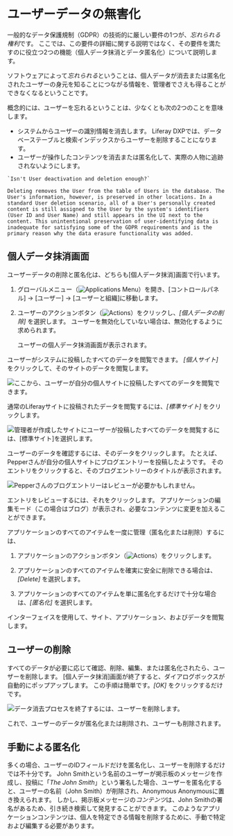 # ユーザーデータの無害化

一般的なデータ保護規制（GDPR）の技術的に厳しい要件の1つが、*忘れられる権利*です。 ここでは、この要件の詳細に関する説明ではなく、その要件を満たすのに役立つ2つの機能（個人データ抹消とデータ匿名化）について説明します。

ソフトウェアによって*忘れられる*ということは、個人データが消去または匿名化されたユーザーの身元を知ることにつながる情報を、管理者でさえも得ることができなくなるということです。

概念的には、ユーザーを忘れるということは、少なくとも次の2つのことを意味します。

  - システムからユーザーの識別情報を消去します。 Liferay DXPでは、データベーステーブルと検索インデックスからユーザーを削除することになります。
  - ユーザーが操作したコンテンツを消去または匿名化して、実際の人物に追跡されないようにします。

<!-- end list -->

```{tip}
`Isn't User deactivation and deletion enough?`

Deleting removes the User from the table of Users in the database. The User's information, however, is preserved in other locations. In a standard User deletion scenario, all of a User's personally created content is still assigned to the User by the system's identifiers (User ID and User Name) and still appears in the UI next to the content. This unintentional preservation of user-identifying data is inadequate for satisfying some of the GDPR requirements and is the primary reason why the data erasure functionality was added.
```

## 個人データ抹消画面

ユーザーデータの削除と匿名化は、どちらも[個人データ抹消]画面で行います。

1.  グローバルメニュー（![Applications Menu](../../images/icon-applications-menu.png)）を開き、[コントロールパネル] → [ユーザー] → [ユーザーと組織]に移動します。

2.  ユーザーのアクションボタン（![Actions](../../images/icon-actions.png)）をクリックし、*[個人データの削除]* を選択します。 ユーザーを無効化していない場合は、無効化するように求められます。

    ユーザーの個人データ抹消画面が表示されます。

ユーザーがシステムに投稿したすべてのデータを閲覧できます。 *[個人サイト]* をクリックして、そのサイトのデータを閲覧します。

![ここから、ユーザーが自分の個人サイトに投稿したすべてのデータを閲覧できます。](./sanitizing-user-data/images/01.png)

通常のLiferayサイトに投稿されたデータを閲覧するには、*[標準サイト]* をクリックします。

![管理者が作成したサイトにユーザーが投稿したすべてのデータを閲覧するには、[標準サイト]を選択します。](./sanitizing-user-data/images/02.png)

ユーザーのデータを確認するには、そのデータをクリックします。 たとえば、Pepperさんが自分の個人サイトにブログエントリーを投稿したようです。 そのエントリをクリックすると、そのブログエントリーのタイトルが表示されます。

![Pepperさんのブログエントリーはレビューが必要かもしれません。](./sanitizing-user-data/images/03.png)

エントリをレビューするには、それをクリックします。 アプリケーションの編集モード（この場合はブログ）が表示され、必要なコンテンツに変更を加えることができます。

アプリケーションのすべてのアイテムを一度に管理（匿名化または削除）するには、

1.  アプリケーションのアクションボタン（![Actions](../../images/icon-actions.png)）をクリックします。

2.  アプリケーションのすべてのアイテムを確実に安全に削除できる場合は、*[Delete]* を選択します。

3.  アプリケーションのすべてのアイテムを単に匿名化するだけで十分な場合は、*[匿名化]* を選択します。

インターフェイスを使用して、サイト、アプリケーション、およびデータを閲覧します。

## ユーザーの削除

すべてのデータが必要に応じて確認、削除、編集、または匿名化されたら、ユーザーを削除します。 [個人データ抹消]画面が終了すると、ダイアログボックスが自動的にポップアップします。 この手順は簡単です。*[OK]* をクリックするだけです。

![データ消去プロセスを終了するには、ユーザーを削除します。](./sanitizing-user-data/images/04.png)

これで、ユーザーのデータが匿名化または削除され、ユーザーも削除されます。

## 手動による匿名化

多くの場合、ユーザーのIDフィールドだけを匿名化し、ユーザーを削除するだけでは不十分です。 John Smithという名前のユーザーが掲示板のメッセージを作成し、投稿に「*The John Smith*」という署名した場合、ユーザーを匿名化すると、ユーザーの名前（John Smith）が削除され、Anonymous Anonymousに置き換えられます。 しかし、掲示板メッセージの*コンテンツ*は、John Smithの署名があるため、引き続き検索して発見することができます。 このようなアプリケーションコンテンツは、個人を特定できる情報を削除するために、手動で特定および編集する必要があります。

